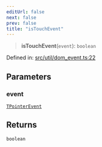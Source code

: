 ```yaml
---
editUrl: false
next: false
prev: false
title: "isTouchEvent"
---
```


> **isTouchEvent**(`event`): `boolean`

Defined in: [src/util/dom\_event.ts:22](https://github.com/fabricjs/fabric.js/blob/977f797255d8c56b5b68360b0d45bed33697d2e8/src/util/dom_event.ts#L22)

## Parameters

### event

[`TPointerEvent`](/api/type-aliases/tpointerevent/)

## Returns

`boolean`
